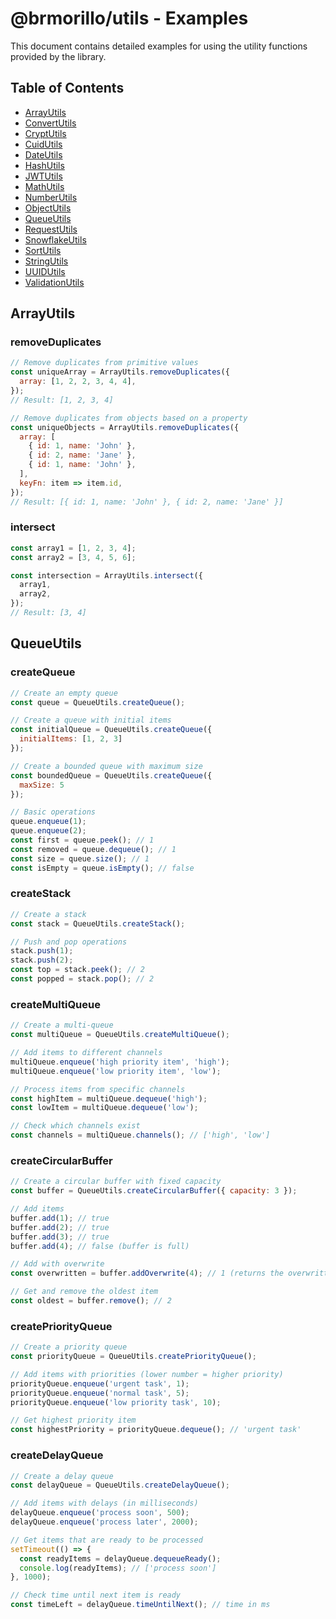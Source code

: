 # @brmorillo/utils - Examples

This document contains detailed examples for using the utility functions provided by the library.

## Table of Contents

- [ArrayUtils](#arrayutils)
- [ConvertUtils](#convertutils)
- [CryptUtils](#cryptutils)
- [CuidUtils](#cuidutils)
- [DateUtils](#dateutils)
- [HashUtils](#hashutils)
- [JWTUtils](#jwtutils)
- [MathUtils](#mathutils)
- [NumberUtils](#numberutils)
- [ObjectUtils](#objectutils)
- [QueueUtils](#queueutils)
- [RequestUtils](#requestutils)
- [SnowflakeUtils](#snowflakeutils)
- [SortUtils](#sortutils)
- [StringUtils](#stringutils)
- [UUIDUtils](#uuidutils)
- [ValidationUtils](#validationutils)

## ArrayUtils

### removeDuplicates

```javascript
// Remove duplicates from primitive values
const uniqueArray = ArrayUtils.removeDuplicates({
  array: [1, 2, 2, 3, 4, 4],
});
// Result: [1, 2, 3, 4]

// Remove duplicates from objects based on a property
const uniqueObjects = ArrayUtils.removeDuplicates({
  array: [
    { id: 1, name: 'John' },
    { id: 2, name: 'Jane' },
    { id: 1, name: 'John' },
  ],
  keyFn: item => item.id,
});
// Result: [{ id: 1, name: 'John' }, { id: 2, name: 'Jane' }]
```

### intersect

```javascript
const array1 = [1, 2, 3, 4];
const array2 = [3, 4, 5, 6];

const intersection = ArrayUtils.intersect({
  array1,
  array2,
});
// Result: [3, 4]
```

## QueueUtils

### createQueue

```javascript
// Create an empty queue
const queue = QueueUtils.createQueue();

// Create a queue with initial items
const initialQueue = QueueUtils.createQueue({ 
  initialItems: [1, 2, 3] 
});

// Create a bounded queue with maximum size
const boundedQueue = QueueUtils.createQueue({ 
  maxSize: 5 
});

// Basic operations
queue.enqueue(1);
queue.enqueue(2);
const first = queue.peek(); // 1
const removed = queue.dequeue(); // 1
const size = queue.size(); // 1
const isEmpty = queue.isEmpty(); // false
```

### createStack

```javascript
// Create a stack
const stack = QueueUtils.createStack();

// Push and pop operations
stack.push(1);
stack.push(2);
const top = stack.peek(); // 2
const popped = stack.pop(); // 2
```

### createMultiQueue

```javascript
// Create a multi-queue
const multiQueue = QueueUtils.createMultiQueue();

// Add items to different channels
multiQueue.enqueue('high priority item', 'high');
multiQueue.enqueue('low priority item', 'low');

// Process items from specific channels
const highItem = multiQueue.dequeue('high');
const lowItem = multiQueue.dequeue('low');

// Check which channels exist
const channels = multiQueue.channels(); // ['high', 'low']
```

### createCircularBuffer

```javascript
// Create a circular buffer with fixed capacity
const buffer = QueueUtils.createCircularBuffer({ capacity: 3 });

// Add items
buffer.add(1); // true
buffer.add(2); // true
buffer.add(3); // true
buffer.add(4); // false (buffer is full)

// Add with overwrite
const overwritten = buffer.addOverwrite(4); // 1 (returns the overwritten item)

// Get and remove the oldest item
const oldest = buffer.remove(); // 2
```

### createPriorityQueue

```javascript
// Create a priority queue
const priorityQueue = QueueUtils.createPriorityQueue();

// Add items with priorities (lower number = higher priority)
priorityQueue.enqueue('urgent task', 1);
priorityQueue.enqueue('normal task', 5);
priorityQueue.enqueue('low priority task', 10);

// Get highest priority item
const highestPriority = priorityQueue.dequeue(); // 'urgent task'
```

### createDelayQueue

```javascript
// Create a delay queue
const delayQueue = QueueUtils.createDelayQueue();

// Add items with delays (in milliseconds)
delayQueue.enqueue('process soon', 500);
delayQueue.enqueue('process later', 2000);

// Get items that are ready to be processed
setTimeout(() => {
  const readyItems = delayQueue.dequeueReady();
  console.log(readyItems); // ['process soon']
}, 1000);

// Check time until next item is ready
const timeLeft = delayQueue.timeUntilNext(); // time in ms
```